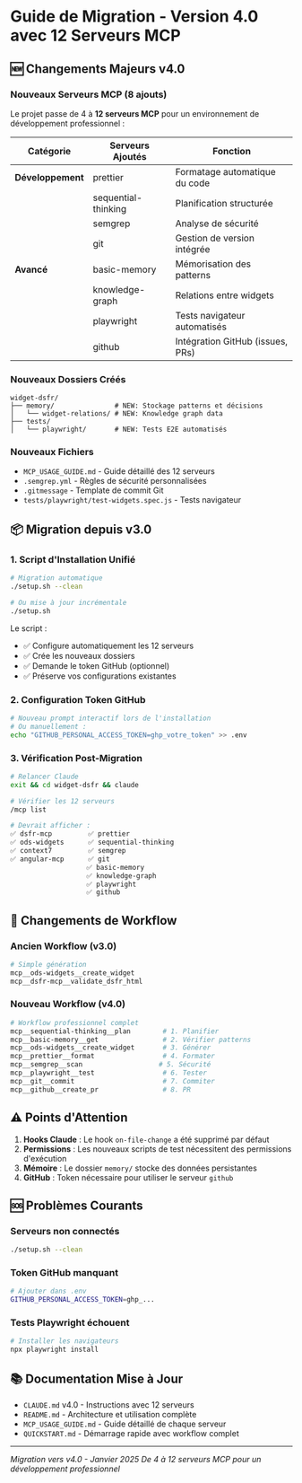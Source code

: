 # Guide de Migration - Version 4.0 avec 12 Serveurs MCP

## 🆕 Changements Majeurs v4.0

### Nouveaux Serveurs MCP (8 ajouts)

Le projet passe de 4 à **12 serveurs MCP** pour un environnement de développement professionnel :

| Catégorie | Serveurs Ajoutés | Fonction |
|-----------|-----------------|----------|
| **Développement** | prettier | Formatage automatique du code |
| | sequential-thinking | Planification structurée |
| | semgrep | Analyse de sécurité |
| | git | Gestion de version intégrée |
| **Avancé** | basic-memory | Mémorisation des patterns |
| | knowledge-graph | Relations entre widgets |
| | playwright | Tests navigateur automatisés |
| | github | Intégration GitHub (issues, PRs) |

### Nouveaux Dossiers Créés

```
widget-dsfr/
├── memory/               # NEW: Stockage patterns et décisions
│   └── widget-relations/ # NEW: Knowledge graph data
├── tests/
│   └── playwright/       # NEW: Tests E2E automatisés
```

### Nouveaux Fichiers

- `MCP_USAGE_GUIDE.md` - Guide détaillé des 12 serveurs
- `.semgrep.yml` - Règles de sécurité personnalisées
- `.gitmessage` - Template de commit Git
- `tests/playwright/test-widgets.spec.js` - Tests navigateur

## 📦 Migration depuis v3.0

### 1. Script d'Installation Unifié

```bash
# Migration automatique
./setup.sh --clean

# Ou mise à jour incrémentale
./setup.sh
```

Le script :
- ✅ Configure automatiquement les 12 serveurs
- ✅ Crée les nouveaux dossiers
- ✅ Demande le token GitHub (optionnel)
- ✅ Préserve vos configurations existantes

### 2. Configuration Token GitHub

```bash
# Nouveau prompt interactif lors de l'installation
# Ou manuellement :
echo "GITHUB_PERSONAL_ACCESS_TOKEN=ghp_votre_token" >> .env
```

### 3. Vérification Post-Migration

```bash
# Relancer Claude
exit && cd widget-dsfr && claude

# Vérifier les 12 serveurs
/mcp list

# Devrait afficher :
✅ dsfr-mcp         ✅ prettier
✅ ods-widgets      ✅ sequential-thinking
✅ context7         ✅ semgrep
✅ angular-mcp      ✅ git
                   ✅ basic-memory
                   ✅ knowledge-graph
                   ✅ playwright
                   ✅ github
```

## 🔄 Changements de Workflow

### Ancien Workflow (v3.0)
```bash
# Simple génération
mcp__ods-widgets__create_widget
mcp__dsfr-mcp__validate_dsfr_html
```

### Nouveau Workflow (v4.0)
```bash
# Workflow professionnel complet
mcp__sequential-thinking__plan        # 1. Planifier
mcp__basic-memory__get                # 2. Vérifier patterns
mcp__ods-widgets__create_widget       # 3. Générer
mcp__prettier__format                 # 4. Formater
mcp__semgrep__scan                   # 5. Sécurité
mcp__playwright__test                 # 6. Tester
mcp__git__commit                      # 7. Commiter
mcp__github__create_pr                # 8. PR
```

## ⚠️ Points d'Attention

1. **Hooks Claude** : Le hook `on-file-change` a été supprimé par défaut
2. **Permissions** : Les nouveaux scripts de test nécessitent des permissions d'exécution
3. **Mémoire** : Le dossier `memory/` stocke des données persistantes
4. **GitHub** : Token nécessaire pour utiliser le serveur `github`

## 🆘 Problèmes Courants

### Serveurs non connectés
```bash
./setup.sh --clean
```

### Token GitHub manquant
```bash
# Ajouter dans .env
GITHUB_PERSONAL_ACCESS_TOKEN=ghp_...
```

### Tests Playwright échouent
```bash
# Installer les navigateurs
npx playwright install
```

## 📚 Documentation Mise à Jour

- `CLAUDE.md` v4.0 - Instructions avec 12 serveurs
- `README.md` - Architecture et utilisation complète
- `MCP_USAGE_GUIDE.md` - Guide détaillé de chaque serveur
- `QUICKSTART.md` - Démarrage rapide avec workflow complet

---

*Migration vers v4.0 - Janvier 2025*
*De 4 à 12 serveurs MCP pour un développement professionnel*